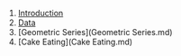 1. [Introduction](Introduction.md) 
2. [Data](Data.md) 
3. [Geometric Series](Geometric Series.md) 
4. [Cake Eating](Cake Eating.md)  
